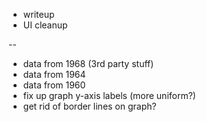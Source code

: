 - writeup
- UI cleanup


--
- data from 1968 (3rd party stuff)
- data from 1964
- data from 1960
- fix up graph y-axis labels (more uniform?)
- get rid of border lines on graph?
